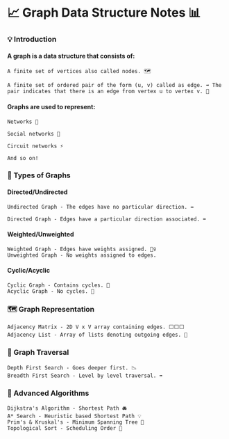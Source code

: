 # 📈 Graph Data Structure Notes 📊
### 💡 Introduction
#### A graph is a data structure that consists of:

    A finite set of vertices also called nodes. 🗺️
    
    A finite set of ordered pair of the form (u, v) called as edge. ➡️ The pair indicates that there is an edge from vertex u to vertex v. 🏹

#### Graphs are used to represent:

    Networks 🧵
    
    Social networks 👥
    
    Circuit networks ⚡
    
    And so on!

### 📍 Types of Graphs
#### Directed/Undirected

    Undirected Graph - The edges have no particular direction. ↔️
    
    Directed Graph - Edges have a particular direction associated. ➡️
    
#### Weighted/Unweighted

    Weighted Graph - Edges have weights assigned. 🏋️‍♀️
    Unweighted Graph - No weights assigned to edges.
    
#### Cyclic/Acyclic

    Cyclic Graph - Contains cycles. 🔁
    Acyclic Graph - No cycles. 🔀
    
### 🗺️ Graph Representation

    Adjacency Matrix - 2D V x V array containing edges. ⬜⬜⬜
    Adjacency List - Array of lists denoting outgoing edges. 📃

### 🔎 Graph Traversal

    Depth First Search - Goes deeper first. 📉
    Breadth First Search - Level by level traversal. ➡️

### 🧠 Advanced Algorithms
    Dijkstra's Algorithm - Shortest Path 🚘
    A* Search - Heuristic based Shortest Path 💡
    Prim's & Kruskal's - Minimum Spanning Tree 🌲
    Topological Sort - Scheduling Order 📆
